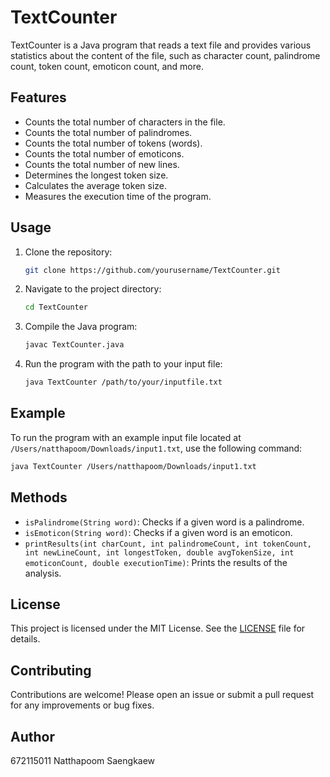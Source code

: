 # TextCounter

TextCounter is a Java program that reads a text file and provides various statistics about the content of the file, such as character count, palindrome count, token count, emoticon count, and more.

## Features

- Counts the total number of characters in the file.
- Counts the total number of palindromes.
- Counts the total number of tokens (words).
- Counts the total number of emoticons.
- Counts the total number of new lines.
- Determines the longest token size.
- Calculates the average token size.
- Measures the execution time of the program.

## Usage

1. Clone the repository:
    ```sh
    git clone https://github.com/yourusername/TextCounter.git
    ```

2. Navigate to the project directory:
    ```sh
    cd TextCounter
    ```

3. Compile the Java program:
    ```sh
    javac TextCounter.java
    ```

4. Run the program with the path to your input file:
    ```sh
    java TextCounter /path/to/your/inputfile.txt
    ```

## Example

To run the program with an example input file located at `/Users/natthapoom/Downloads/input1.txt`, use the following command:
```sh
java TextCounter /Users/natthapoom/Downloads/input1.txt
```

## Methods

- `isPalindrome(String word)`: Checks if a given word is a palindrome.
- `isEmoticon(String word)`: Checks if a given word is an emoticon.
- `printResults(int charCount, int palindromeCount, int tokenCount, int newLineCount, int longestToken, double avgTokenSize, int emoticonCount, double executionTime)`: Prints the results of the analysis.

## License

This project is licensed under the MIT License. See the [LICENSE](LICENSE) file for details.

## Contributing

Contributions are welcome! Please open an issue or submit a pull request for any improvements or bug fixes.

## Author

672115011 Natthapoom Saengkaew
